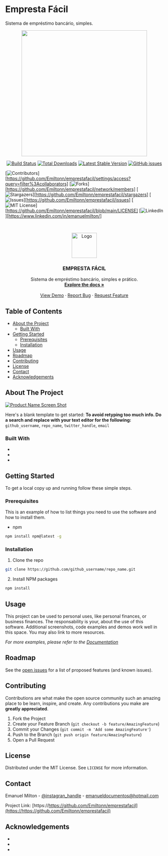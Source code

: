 # Empresta Fácil
Sistema de empréstimo bancário, simples.
<p align="center"><a href="https://github.com/Emiltonn" target="_blank"><img src="https://st.depositphotos.com/1012074/4600/v/450/depositphotos_46003471-stock-illustration-financial-agreement-icon.jpg" width="400"></a></p>

<p align="center">
<a href="https://travis-ci.org/laravel/framework"><img src="https://travis-ci.org/laravel/framework.svg" alt="Build Status"></a>
<a href="https://packagist.org/packages/laravel/framework"><img src="https://img.shields.io/packagist/dt/laravel/framework" alt="Total Downloads"></a>
<a href="https://packagist.org/packages/emiltonn/prol1"><img src="https://img.shields.io/packagist/php-v/emiltonn/prol1" alt="Latest Stable Version"></a>
<a href="https://github.com/Emiltonn/emprestafacil/issues"><img alt="GitHub issues" src="https://img.shields.io/github/issues/Emiltonn/emprestafacil?style=flat"></a>




[![Contributors][contributors-shield]][https://github.com/Emiltonn/emprestafacil/settings/access?query=filter%3Acollaborators]
[![Forks][forks-shield]][https://github.com/Emiltonn/emprestafacil/network/members]
[![Stargazers][stars-shield]][https://github.com/Emiltonn/emprestafacil/stargazers]
[![Issues][issues-shield]][https://github.com/Emiltonn/emprestafacil/issues]
[![MIT License][license-shield]][https://github.com/Emiltonn/emprestafacil/blob/main/LICENSE]
[![LinkedIn][linkedin-shield]][https://www.linkedin.com/in/emanuelmilton/]



<!-- PROJECT LOGO -->
<br />
<p align="center">
  <a href="https://github.com/Emiltonn/emprestafacil">
    <img src="https://st.depositphotos.com/1012074/4600/v/450/depositphotos_46003471-stock-illustration-financial-agreement-icon.jpg" alt="Logo" width="80" height="80">
  </a>

  <h3 align="center">EMPRESTA FÁCIL</h3>

  <p align="center">
    Sistema de empréstimo bancário, simples e prático.
    <br />
    <a href="https://github.com/github_username/repo_name"><strong>Explore the docs »</strong></a>
    <br />
    <br />
    <a href="https://github.com/Emiltonn/emprestafacil">View Demo</a>
    ·
    <a href="https://github.com/Emiltonn/emprestafacil/issues">Report Bug</a>
    ·
    <a href="https://github.com/Emiltonn/emprestafacil/issues">Request Feature</a>
  </p>
</p>



<!-- TABLE OF CONTENTS -->
## Table of Contents

* [About the Project](#about-the-project)
  * [Built With](#built-with)
* [Getting Started](#getting-started)
  * [Prerequisites](#prerequisites)
  * [Installation](#installation)
* [Usage](#usage)
* [Roadmap](#roadmap)
* [Contributing](#contributing)
* [License](#license)
* [Contact](#contact)
* [Acknowledgements](#acknowledgements)



<!-- ABOUT THE PROJECT -->
## About The Project

[![Product Name Screen Shot][product-screenshot]](https://example.com)

Here's a blank template to get started:
**To avoid retyping too much info. Do a search and replace with your text editor for the following:**
`github_username`, `repo_name`, `twitter_handle`, `email`


### Built With

* []()
* []()
* []()



<!-- GETTING STARTED -->
## Getting Started

To get a local copy up and running follow these simple steps.

### Prerequisites

This is an example of how to list things you need to use the software and how to install them.
* npm
```sh
npm install npm@latest -g
```

### Installation

1. Clone the repo
```sh
git clone https://github.com/github_username/repo_name.git
```
2. Install NPM packages
```sh
npm install
```



<!-- USAGE EXAMPLES -->
## Usage

This project can be used to personal uses, like personal finances, or business finances. The responsability is your, about the use of this software.
Additional screenshots, code examples and demos work well in this space. You may also link to more resources.

_For more examples, please refer to the [Documentation](https://example.com)_



<!-- ROADMAP -->
## Roadmap

See the [open issues](https://github.com/github_username/repo_name/issues) for a list of proposed features (and known issues).



<!-- CONTRIBUTING -->
## Contributing

Contributions are what make the open source community such an amazing place to be learn, inspire, and create. Any contributions you make are **greatly appreciated**.

1. Fork the Project
2. Create your Feature Branch (`git checkout -b feature/AmazingFeature`)
3. Commit your Changes (`git commit -m 'Add some AmazingFeature'`)
4. Push to the Branch (`git push origin feature/AmazingFeature`)
5. Open a Pull Request



<!-- LICENSE -->
## License

Distributed under the MIT License. See `LICENSE` for more information.



<!-- CONTACT -->
## Contact

Emanuel Milton - [@instagran_handle](https://https://www.instagram.com/_emanuelmilton) - emanueldocumentos@hotmail.com

Project Link: [https://https://github.com/Emiltonn/emprestafacil](https://https://github.com/Emiltonn/emprestafacil)



<!-- ACKNOWLEDGEMENTS -->
## Acknowledgements

* []()
* []()
* []()





<!-- MARKDOWN LINKS & IMAGES -->
<!-- https://www.markdownguide.org/basic-syntax/#reference-style-links -->
[contributors-shield]: https://img.shields.io/github/contributors/github_username/repo.svg?style=flat-square
[contributors-url]: https://github.com/github_username/repo/graphs/contributors
[forks-shield]: https://img.shields.io/github/forks/github_username/repo.svg?style=flat-square
[forks-url]: https://github.com/github_username/repo/network/members
[stars-shield]: https://img.shields.io/github/stars/github_username/repo.svg?style=flat-square
[stars-url]: https://github.com/github_username/repo/stargazers
[issues-shield]: https://img.shields.io/github/issues/github_username/repo.svg?style=flat-square
[issues-url]: https://github.com/github_username/repo/issues
[license-shield]: https://img.shields.io/github/license/github_username/repo.svg?style=flat-square
[license-url]: https://github.com/github_username/repo/blob/master/LICENSE.txt
[linkedin-shield]: https://img.shields.io/badge/-LinkedIn-black.svg?style=flat-square&logo=linkedin&colorB=555
[linkedin-url]: https://linkedin.com/in/github_username
[product-screenshot]: images/screenshot.png
